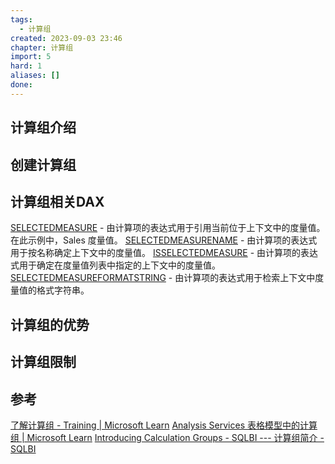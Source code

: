 ```yaml
---
tags:
  - 计算组
created: 2023-09-03 23:46
chapter: 计算组
import: 5
hard: 1
aliases: []
done:
---
```

## 计算组介绍

## 创建计算组

## 计算组相关DAX
[SELECTEDMEASURE](https://learn.microsoft.com/zh-cn/dax/selectedmeasure-function-dax) - 由计算项的表达式用于引用当前位于上下文中的度量值。 在此示例中，Sales 度量值。
[SELECTEDMEASURENAME](https://learn.microsoft.com/zh-cn/dax/selectedmeasurename-function-dax) - 由计算项的表达式用于按名称确定上下文中的度量值。
[ISSELECTEDMEASURE](https://learn.microsoft.com/zh-cn/dax/isselectedmeasure-function-dax) - 由计算项的表达式用于确定在度量值列表中指定的上下文中的度量值。
[SELECTEDMEASUREFORMATSTRING](https://learn.microsoft.com/zh-cn/dax/selectedmeasureformatstring-function-dax) - 由计算项的表达式用于检索上下文中度量值的格式字符串。

## 计算组的优势


## 计算组限制


## 参考
[了解计算组 - Training | Microsoft Learn](https://learn.microsoft.com/zh-cn/training/modules/create-calculation-groups/2-understand)
[Analysis Services 表格模型中的计算组 | Microsoft Learn](https://learn.microsoft.com/zh-cn/analysis-services/tabular-models/calculation-groups?view=asallproducts-allversions#limitations)
[Introducing Calculation Groups - SQLBI --- 计算组简介 - SQLBI](https://www.sqlbi.com/articles/introducing-calculation-groups/)
